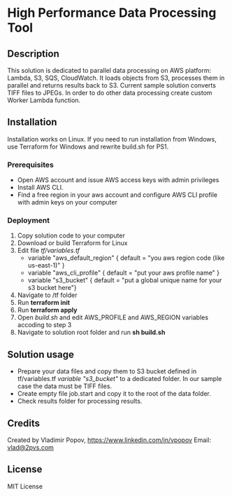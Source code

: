 # High Performance Data Processing Tool

## Description
This solution is dedicated to parallel data processing on AWS platform: Lambda, S3, SQS, CloudWatch. It loads objects from S3, processes them in parallel and returns results back to S3. Current sample solution converts TIFF files to JPEGs. In order to do other data processing create custom Worker Lambda function.

## Installation
Installation works on Linux. If you need to run installation from Windows, use Terraform for Windows and rewrite build.sh for PS1.

### Prerequisites
*	Open AWS account and issue AWS access keys with admin privileges
*	Install AWS CLI. 
*	Find a free region in your aws account and configure AWS CLI profile with admin keys on your computer

### Deployment
1.	Copy solution code to your computer
2.	Download or build Terraform for Linux
3.	Edit file *tf/variables.tf*
    *	variable "aws_default_region" { default = "you aws region code (like us-east-1)" } 
    *	variable "aws_cli_profile"    { default = "put your aws profile name" } 
    *	variable "s3_bucket"          { default = "put a global unique name for your s3 bucket here"} 
4.	Navigate to /tf folder
5.	Run **terraform init**
6.	Run **terraform apply**
7.  Open *build.sh* and edit AWS_PROFILE and AWS_REGION variables accoding to step 3
7.	Navigate to solution root folder and run **sh build.sh**

## Solution usage
*	Prepare your data files and copy them to S3 bucket defined in tf/variables.tf  *variable "s3_bucket"* to a dedicated folder. In our sample case the data must be TIFF files. 
*	Create empty file job.start and copy it to the root of the data folder. 
*	Check results folder for processing results. 

## Credits
Created by Vladimir Popov, https://www.linkedin.com/in/vpopov
Email: vlad@2pvs.com

## License
MIT License

